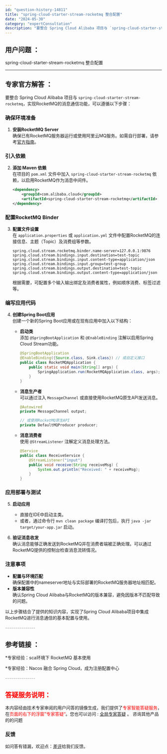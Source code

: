 ```yaml
---
id: "question-history-14811"
title: "spring-cloud-starter-stream-rocketmq 整合配置"
date: "2024-05-30"
category: "expertConsultation"
description: "要整合 Spring Cloud Alibaba 项目与 `spring-cloud-starter-stream-rocketmq`，实现RocketMQ的消息通信功能，可以遵循以下步骤：### 确保环境准备1. **安装RocketMQ Server**     确保已有RocketMQ服务器运"
---
```


## 用户问题 ： 
 spring-cloud-starter-stream-rocketmq 整合配置  

---------------
## 专家官方解答 ：

要整合 Spring Cloud Alibaba 项目与 `spring-cloud-starter-stream-rocketmq`，实现RocketMQ的消息通信功能，可以遵循以下步骤：

### 确保环境准备

1. **安装RocketMQ Server**  
   确保已有RocketMQ服务器运行或使用阿里云MQ服务。如需自行部署，请参考[官方指南](https://rocketmq.apache.org/zh/docs/deploymentOperations/01deploy)。

### 引入依赖

2. **添加 Maven 依赖**  
   在项目的 `pom.xml` 文件中加入 `spring-cloud-starter-stream-rocketmq` 依赖，以启用RocketMQ作为消息中间件。
   ```xml
   <dependency>
       <groupId>com.alibaba.cloud</groupId>
       <artifactId>spring-cloud-starter-stream-rocketmq</artifactId>
   </dependency>
   ```

### 配置RocketMQ Binder

3. **配置文件设置**  
   在 `application.properties` 或 `application.yml` 文件中配置RocketMQ的连接信息、主题（Topic）及消费组等参数。
   ```properties
   spring.cloud.stream.rocketmq.binder.name-server=127.0.0.1:9876
   spring.cloud.stream.bindings.input.destination=test-topic
   spring.cloud.stream.bindings.input.content-type=application/json
   spring.cloud.stream.bindings.input.group=test-group
   spring.cloud.stream.bindings.output.destination=test-topic
   spring.cloud.stream.bindings.output.content-type=application/json
   ```
   根据需要，可配置多个输入输出绑定及消费者属性，例如顺序消费、标签过滤等。

### 编写应用代码

4. **创建Spring Boot应用**  
   创建一个新的Spring Boot应用或在现有应用中加入以下结构：

   - **启动类**  
     添加 `@SpringBootApplication` 和 `@EnableBinding` 注解以启用Spring Cloud Stream功能。
     ```java
     @SpringBootApplication
     @EnableBinding({Source.class, Sink.class}) // 或自定义接口
     public class RocketMQApplication {
         public static void main(String[] args) {
             SpringApplication.run(RocketMQApplication.class, args);
         }
     }
     ```

   - **消息生产者**  
     可以通过注入 `MessageChannel` 或直接使用RocketMQ原生API发送消息。
     ```java
     @Autowired
     private MessageChannel output;
     
     // 或使用RocketMQ原生API
     private DefaultMQProducer producer;
     ```

   - **消息消费者**  
     使用 `@StreamListener` 注解定义消息处理方法。
     ```java
     @Service
     public class ReceiveService {
         @StreamListener("input")
         public void receive(String receiveMsg) {
             System.out.println("Received: " + receiveMsg);
         }
     }
     ```

### 应用部署与测试

5. **启动应用**  
   - 直接在IDE中启动主类。
   - 或者，通过命令行 `mvn clean package` 编译打包后，执行 `java -jar target/your-app.jar` 启动。

6. **验证消息收发**  
   确认消息能够正确发送到RocketMQ并在消费者端被正确处理。可以通过RocketMQ提供的控制台检查消息流转情况。

### 注意事项

- **配置与环境匹配**  
  确保配置中的nameserver地址与实际部署的RocketMQ服务器地址相匹配。
- **版本兼容性**  
  确认Spring Cloud Alibaba与RocketMQ的版本兼容，避免因版本不匹配导致的问题。

以上步骤结合了提供的知识内容，实现了Spring Cloud Alibaba项目中集成RocketMQ进行消息通信的基本配置与使用。


<font color="#949494">---------------</font> 


## 参考链接 ：

*专家经验：sca环境下 RocketMQ 基本使用 
 
 *专家经验：Nacos 融合 Spring Cloud，成为注册配置中心 


 <font color="#949494">---------------</font> 
 


## <font color="#FF0000">答疑服务说明：</font> 

本内容经由技术专家审阅的用户问答的镜像生成，我们提供了<font color="#FF0000">专家智能答疑服务</font>，在<font color="#FF0000">页面的右下的浮窗”专家答疑“</font>。您也可以访问 : [全局专家答疑](https://answer.opensource.alibaba.com/docs/intro) 。 咨询其他产品的的问题

### 反馈
如问答有错漏，欢迎点：[差评](https://ai.nacos.io/user/feedbackByEnhancerGradePOJOID?enhancerGradePOJOId=14815)给我们反馈。
